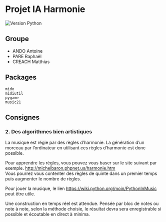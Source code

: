 # Projet IA Harmonie

![Version Python](https://img.shields.io/badge/python-3.5-blue.svg)


## Groupe

* ANDO Antoine
* PARE Raphaël
* CREACH Matthias

## Packages

```
mido
midiutil
pygame
music21
```


## Consignes

### 2. Des algorithmes bien artistiques

La musique est régie par des règles d’harmonie. La génération d’un morceau par l’ordinateur en utilisant ces règles d’harmonie est donc possible. 

Pour apprendre les règles, vous pouvez vous baser sur le site suivant par exemple. http://michelbaron.phpnet.us/harmonie.htm  
Vous pourrez vous contenter des règles de quinte dans un premier temps puis augmenter le nombre de règles.  

Pour jouer la musique, le lien https://wiki.python.org/moin/PythonInMusic peut être utile.

Une construction en temps réel est attendue. Pensée par bloc de notes ou note à note, selon la méthode choisie, le résultat devra sera enregistrable si possible et écoutable en direct à minima.
